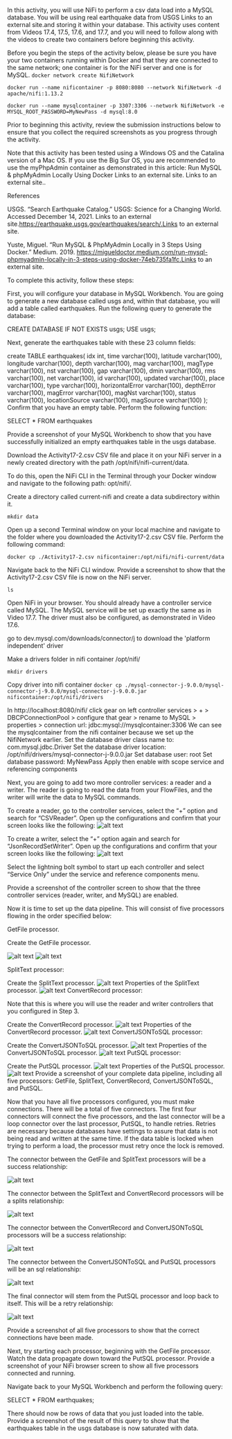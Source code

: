In this activity, you will use NiFi to perform a csv data load into a MySQL database. You will be using real earthquake data from USGS Links to an external site.and storing it within your database. This activity uses content from Videos 17.4, 17.5, 17.6, and 17.7, and you will need to follow along with the videos to create two containers before beginning this activity.

Before you begin the steps of the activity below, please be sure you have your two containers running within Docker and that they are connected to the same network; one container is for the NiFi server and one is for MySQL.
`docker network create NifiNetwork`

`docker run --name nificontainer -p 8080:8080 --network NifiNetwork -d apache/nifi:1.13.2`

`docker run --name mysqlcontainer -p 3307:3306 --network NifiNetwork -e MYSQL_ROOT_PASSWORD=MyNewPass -d mysql:8.0`

Prior to beginning this activity, review the submission instructions below to ensure that you collect the required screenshots as you progress through the activity.

Note that this activity has been tested using a Windows OS and the Catalina version of a Mac OS. If you use the Big Sur OS, you are recommended to use the myPhpAdmin container as demonstrated in this article: Run MySQL & phpMyAdmin Locally Using Docker Links to an external site. Links to an external site..

References

USGS. “Search Earthquake Catalog.” USGS: Science for a Changing World. Accessed December 14, 2021.  Links to an external site.https://earthquake.usgs.gov/earthquakes/search/.Links to an external site.

Yuste, Miguel. “Run MySQL & PhpMyAdmin Locally in 3 Steps Using Docker.” Medium. 2019. https://migueldoctor.medium.com/run-mysql-phpmyadmin-locally-in-3-steps-using-docker-74eb735fa1fc.Links to an external site.

To complete this activity, follow these steps:

First, you will configure your database in MySQL Workbench. You are going to generate a new database called usgs and, within that database, you will add a table called earthquakes. Run the following query to generate the database:

CREATE DATABASE IF NOT EXISTS usgs;
USE usgs;

Next, generate the earthquakes table with these 23 column fields:

 create TABLE earthquakes(
    idx int,
    time varchar(100),
    latitude varchar(100),
    longitude varchar(100),
    depth varchar(100),
    mag varchar(100),
    magType varchar(100),
    nst varchar(100),
    gap varchar(100),
    dmin varchar(100),
    rms varchar(100),
    net varchar(100),
    id varchar(100),
    updated varchar(100),
    place varchar(100),
    type varchar(100),
    horizontalError varchar(100),
    depthError varchar(100),
    magError varchar(100),
    magNst varchar(100),
    status varchar(100),
    locationSource varchar(100),
    magSource varchar(100)
);
Confirm that you have an empty table. Perform the following function:

SELECT * FROM earthquakes

Provide a screenshot of your MySQL Workbench to show that you have successfully initialized an empty earthquakes table in the usgs database.

Download the Activity17-2.csv CSV file and place it on your NiFi server in a newly created directory with the path /opt/nifi/nifi-current/data.

To do this, open the NiFi CLI in the Terminal through your Docker window and navigate to the following path: opt/nifi/.

Create a directory called current-nifi and create a data subdirectory within it. 

`mkdir data`

Open up a second Terminal window on your local machine and navigate to the folder where you downloaded the Activity17-2.csv CSV file. Perform the following command:

`docker cp ./Activity17-2.csv nificontainer:/opt/nifi/nifi-current/data`

Navigate back to the NiFi CLI window. Provide a screenshot to show that the Activity17-2.csv CSV file is now on the NiFi server.

`ls`

Open NiFi in your browser. You should already have a controller service called MySQL. The MySQL service will be set up exactly the same as in Video 17.7. The driver must also be configured, as demonstrated in Video 17.6. 

go to dev.mysql.com/downloads/connector/j to download the 'platform independent' driver

Make a drivers folder in nifi container /opt/nifi/

`mkdir drivers`

Copy driver into nifi container
`docker cp ./mysql-connector-j-9.0.0/mysql-connector-j-9.0.0/mysql-connector-j-9.0.0.jar nificontainer:/opt/nifi/drivers`

In http://localhost:8080/nifi/
click gear on left
controller services > + > DBCPConnectionPool > configure that gear > rename to MySQL > properties > connection url: jdbc:mysql://mysqlcontainer:3306
We can see the mysqlcontainer from the nifi container because we set up the NifiNetwork earlier.
Set the database driver class name to: com.mysql.jdbc.Driver
Set the database driver location: /opt/nifi/drivers/mysql-connector-j-9.0.0.jar
Set database user: root
Set database password: MyNewPass
Apply then enable with scope service and referencing components

Next, you are going to add two more controller services: a reader and a writer. The reader is going to read the data from your FlowFiles, and the writer will write the data to MySQL commands.

To create a reader, go to the controller services, select the “+” option and search for “CSVReader”. Open up the configurations and confirm that your screen looks like the following:
![alt text](image.png)

To create a writer, select the “+” option again and search for “JsonRecordSetWriter”. Open up the configurations and confirm that your screen looks like the following:
![alt text](image-1.png)

Select the lightning bolt symbol to start up each controller and select “Service Only” under the service and reference components menu.

Provide a screenshot of the controller screen to show that the three controller services (reader, writer, and MySQL) are enabled.

Now it is time to set up the data pipeline. This will consist of five processors flowing in the order specified below:

GetFile processor.

Create the GetFile processor.

![alt text](image-2.png)
![alt text](image-3.png)

SplitText processor:

Create the SplitText processor.
![alt text](image-4.png)
Properties of the SplitText processor.
![alt text](image-5.png)
ConvertRecord processor:

Note that this is where you will use the reader and writer controllers that you configured in Step 3.

Create the ConvertRecord processor.
![alt text](image-6.png)
Properties of the ConvertRecord processor.
![alt text](image-7.png)
ConvertJSONToSQL processor:

Create the ConvertJSONToSQL processor.
![alt text](image-8.png)
Properties of the ConvertJSONToSQL processor.
![alt text](image-9.png)
PutSQL processor:

Create the PutSQL processor.
![alt text](image-10.png)
Properties of the PutSQL processor.
![alt text](image-11.png)
Provide a screenshot of your complete data pipeline, including all five processors: GetFile, SplitText, ConvertRecord, ConvertJSONToSQL, and PutSQL.

Now that you have all five processors configured, you must make connections. There will be a total of five connectors. The first four connectors will connect the five processors, and the last connector will be a loop connector over the last processor, PutSQL, to handle retries. Retries are necessary because databases have settings to assure that data is not being read and written at the same time. If the data table is locked when trying to perform a load, the processor must retry once the lock is removed.

The connector between the GetFile and SplitText processors will be a success relationship:

![alt text](image-12.png)

The connector between the SplitText and ConvertRecord processors will be a splits relationship:

![alt text](image-13.png)

The connector between the ConvertRecord and ConvertJSONToSQL processors will be a success relationship:

![alt text](image-14.png)

The connector between the ConvertJSONToSQL and PutSQL processors will be an sql relationship:

![alt text](image-15.png)

The final connector will stem from the PutSQL processor and loop back to itself. This will be a retry relationship:

![alt text](image-16.png)

Provide a screenshot of all five processors to show that the correct connections have been made.

Next, try starting each processor, beginning with the GetFile processor. Watch the data propagate down toward the PutSQL processor. Provide a screenshot of your NiFi browser screen to show all five processors connected and running. 

Navigate back to your MySQL Workbench and perform the following query:

SELECT * FROM earthquakes;

There should now be rows of data that you just loaded into the table. Provide a screenshot of the result of this query to show that the earthquakes table in the usgs database is now saturated with data.